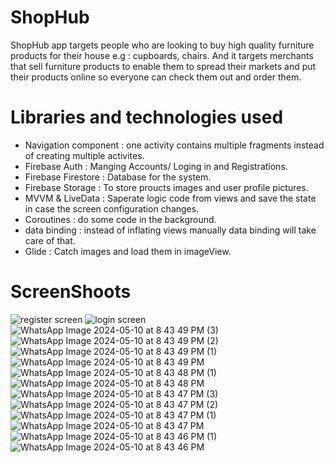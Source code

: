 # ShopHub 

ShopHub app targets people who are looking to buy high quality furniture products for their house e.g : cupboards, chairs. And it targets merchants that sell furniture products to enable them to spread their markets and put their products online so everyone can check them out and order them.

# Libraries and technologies used

* Navigation component : one activity contains multiple fragments instead of creating multiple activites.
* Firebase Auth : Manging Accounts/ Loging in and Registrations.
* Firebase Firestore : Database for the system.
* Firebase Storage : To store proucts images and user profile pictures.
* MVVM & LiveData : Saperate logic code from views and save the state in case the screen configuration changes.
* Coroutines : do some code in the background.
* data binding : instead of inflating views manually data binding will take care of that.
* Glide : Catch images and load them in imageView.

# ScreenShoots
![register screen](https://github.com/redaxxxx/ShopHub/assets/63274971/9e8bfc7b-098f-4f96-afb1-2ae904c43fa4)
![login screen](https://github.com/redaxxxx/ShopHub/assets/63274971/5b527f8e-129c-4bb9-b9c6-3ba483b8b9b6)
![WhatsApp Image 2024-05-10 at 8 43 49 PM (3)](https://github.com/redaxxxx/ShopHub/assets/63274971/5e17ceab-401a-47bf-ae64-24ed498f72a2)
![WhatsApp Image 2024-05-10 at 8 43 49 PM (2)](https://github.com/redaxxxx/ShopHub/assets/63274971/e04945e3-d024-4e46-9b6b-60bf56b9d4cf)
![WhatsApp Image 2024-05-10 at 8 43 49 PM (1)](https://github.com/redaxxxx/ShopHub/assets/63274971/c046884e-ae13-4054-8ce8-41edf1b96358)
![WhatsApp Image 2024-05-10 at 8 43 49 PM](https://github.com/redaxxxx/ShopHub/assets/63274971/b9db1744-8275-410a-b80f-39662b403c92)
![WhatsApp Image 2024-05-10 at 8 43 48 PM (1)](https://github.com/redaxxxx/ShopHub/assets/63274971/53f06554-6455-43ba-8fe7-0db64635e123)
![WhatsApp Image 2024-05-10 at 8 43 48 PM](https://github.com/redaxxxx/ShopHub/assets/63274971/75d30d8d-5366-4ff2-9b91-523eccb9ba5f)
![WhatsApp Image 2024-05-10 at 8 43 47 PM (3)](https://github.com/redaxxxx/ShopHub/assets/63274971/2f46bbbd-ff5b-4456-919f-096ec3d4a275)
![WhatsApp Image 2024-05-10 at 8 43 47 PM (2)](https://github.com/redaxxxx/ShopHub/assets/63274971/cc56960d-ce51-48c6-89c7-1d521b367ac5)
![WhatsApp Image 2024-05-10 at 8 43 47 PM (1)](https://github.com/redaxxxx/ShopHub/assets/63274971/67697bbe-f2f4-4966-830c-b9a83ae744e4)
![WhatsApp Image 2024-05-10 at 8 43 47 PM](https://github.com/redaxxxx/ShopHub/assets/63274971/bd046d43-831d-4041-96ef-423e39da7aaf)
![WhatsApp Image 2024-05-10 at 8 43 46 PM (1)](https://github.com/redaxxxx/ShopHub/assets/63274971/2f064ddf-bdd5-4572-8797-61cc3af86059)
![WhatsApp Image 2024-05-10 at 8 43 46 PM](https://github.com/redaxxxx/ShopHub/assets/63274971/050bd851-1cf1-412b-bb4c-fc161aaa8680)
